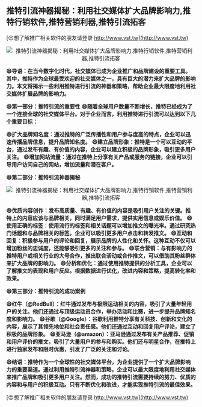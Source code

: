 ## **推特引流神器揭秘：利用社交媒体扩大品牌影响力,推特行销软件,推特营销利器,推特引流拓客**

[😍想了解推广相关软件的朋友请登录 http://www.vst.tw](http://www.vst.tw)

 <center><img src="https://vst.tw/MP4/tuiguang/png/3.png" alt="推特引流神器揭秘：利用社交媒体扩大品牌影响力,推特行销软件,推特营销利器,推特引流拓客"></center>

**😄导语：在当今数字化时代，社交媒体已成为企业推广和品牌建设的重要工具。其中，推特作为全球最受欢迎的社交媒体之一，具有巨大的潜力来扩大品牌的影响力。本文将揭示一些利用推特进行引流的神器和策略，帮助企业最大限度地利用社交媒体扩展品牌的影响力。**

**😄第一部分：推特引流的重要性**
**😄随着全球用户数量不断增长，推特已经成为了一个连接全球的社交媒体平台。对于企业而言，利用推特进行引流可以达到以下几个重要目标：**

**😄扩大品牌知名度：通过推特的广泛传播性和用户参与度高的特点，企业可以迅速传播品牌信息，提升品牌知名度。**
**😄建立品牌形象：推特是一个可以互动的平台，通过发布有趣、有价值的内容，企业可以建立积极的品牌形象，吸引更多用户关注。**
**😄增加网站流量：通过在推特上分享有关产品或服务的链接，企业可以引导用户访问自己的网站，增加流量和潜在客户。**

**😄第二部分：推特引流神器揭秘**

 <center><img src="https://vst.tw/MP4/tuiguang/png/3.png" alt="推特引流神器揭秘：利用社交媒体扩大品牌影响力,推特行销软件,推特营销利器,推特引流拓客"></center>

**😄优质内容创作：发布高质量、有趣、有价值的内容是吸引用户关注的关键。推特上的内容应该与品牌相关，同时满足用户需求，提供实用信息或娱乐价值。**
**😄使用正确的标签：使用流行的标签和相关话题可以增加推文的曝光率。通过研究热门话题和与品牌相关的标签，企业可以吸引更多用户点击和转发推文。**
**😄互动和回复：积极参与用户的评论和回复，展示品牌的人性化和关怀。这种互动不仅可以增加粉丝的忠诚度，还能够吸引更多的关注和参与。**
**😄联合营销：与有影响力的推特用户或相关行业的大号合作，推出联合活动或合作推文，可以借助其粉丝群体来扩大品牌的影响力。**
**😄分析和优化：通过使用推特提供的分析工具，企业可以了解推文的表现和用户反应。根据数据进行优化，改进内容和策略，提高转化率和效果。**

**😄第三部分：推特引流的成功案例**

**😄红牛（@RedBull）：红牛通过发布与极限运动相关的内容，吸引了大量年轻用户的关注。他们还通过与顶级运动员合作，举办活动和比赛，进一步提升品牌知名度和影响力。**
**😄谷歌（@Google）：谷歌利用推特分享有关科技、创新和文化的内容，展示了其领先地位和社会责任感。他们还通过互动和回复用户评论，建立了积极的品牌形象。**
**😄亚马逊（@amazon）：亚马逊通过发布有关产品推荐、促销和用户评价的推文，吸引了大量用户的参与和购买。他们还与明星合作，在推特上进行独家发布和限时优惠，引发了广泛的关注和讨论。**

**😄结语：推特作为一个全球性的社交媒体平台，为企业提供了一个扩大品牌影响力的重要渠道。通过利用推特引流神器和策略，企业可以最大限度地利用社交媒体来推广品牌和吸引更多用户关注。然而，成功的推特引流需要持续的努力、优质的内容和与用户的积极互动。只有不断优化和改进，才能实现推特引流的最佳效果。**

[😍想了解推广相关软件的朋友请登录 http://www.vst.tw](http://www.vst.tw)




